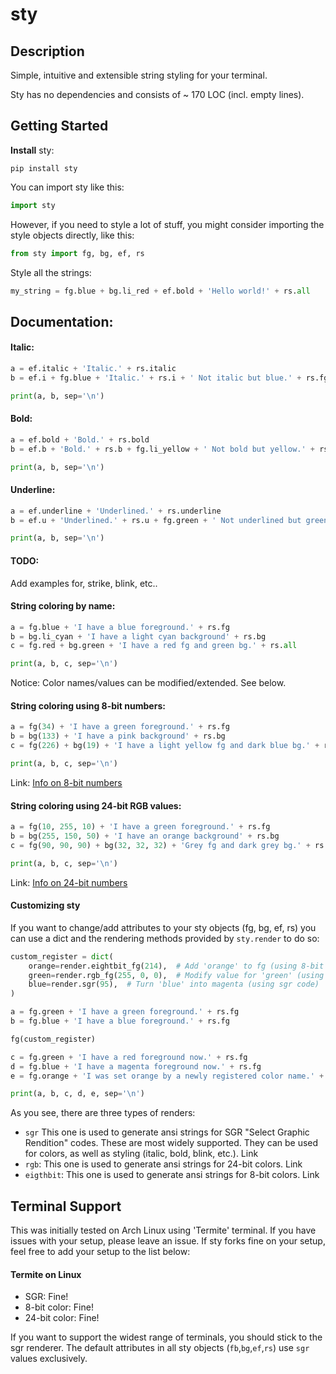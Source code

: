 
# sty


## Description

Simple, intuitive and extensible string styling for your terminal.

Sty has no dependencies and consists of ~ 170 LOC (incl. empty lines).


## Getting Started

**Install** sty:

```
pip install sty
```

You can import sty like this:
 
```python
import sty
```

However, if you need to style a lot of stuff, you might consider importing the 
style objects directly, like this:

```python
from sty import fg, bg, ef, rs
```

Style all the strings:

```python
my_string = fg.blue + bg.li_red + ef.bold + 'Hello world!' + rs.all
```
    
    
## Documentation:

#### Italic:

```python
a = ef.italic + 'Italic.' + rs.italic
b = ef.i + fg.blue + 'Italic.' + rs.i + ' Not italic but blue.' + rs.fg

print(a, b, sep='\n')
```


#### Bold:

```python
a = ef.bold + 'Bold.' + rs.bold
b = ef.b + 'Bold.' + rs.b + fg.li_yellow + ' Not bold but yellow.' + rs.fg

print(a, b, sep='\n')
```


#### Underline:

```python
a = ef.underline + 'Underlined.' + rs.underline
b = ef.u + 'Underlined.' + rs.u + fg.green + ' Not underlined but green.' + rs.fg

print(a, b, sep='\n')
```


#### TODO:

Add examples for, strike, blink, etc..


#### String coloring by name:

```python
a = fg.blue + 'I have a blue foreground.' + rs.fg
b = bg.li_cyan + 'I have a light cyan background' + rs.bg
c = fg.red + bg.green + 'I have a red fg and green bg.' + rs.all

print(a, b, c, sep='\n')
```

Notice: Color names/values can be modified/extended. See below.


#### String coloring using 8-bit numbers:

```python
a = fg(34) + 'I have a green foreground.' + rs.fg
b = bg(133) + 'I have a pink background' + rs.bg
c = fg(226) + bg(19) + 'I have a light yellow fg and dark blue bg.' + rs.all

print(a, b, c, sep='\n')
```
    
Link: [Info on 8-bit numbers](1)


#### String coloring using 24-bit RGB values:

```python
a = fg(10, 255, 10) + 'I have a green foreground.' + rs.fg
b = bg(255, 150, 50) + 'I have an orange background' + rs.bg
c = fg(90, 90, 90) + bg(32, 32, 32) + 'Grey fg and dark grey bg.' + rs.all

print(a, b, c, sep='\n')
```

Link: [Info on 24-bit numbers](2)


#### Customizing sty

If you want to change/add attributes to your sty objects (fg, bg, ef, rs) you can use a dict and the rendering methods provided by `sty.render` to do so:

```python
custom_register = dict(
    orange=render.eightbit_fg(214),  # Add 'orange' to fg (using 8-bit code)
    green=render.rgb_fg(255, 0, 0),  # Modify value for 'green' (using rgb code)
    blue=render.sgr(95),  # Turn 'blue' into magenta (using sgr code)
)

a = fg.green + 'I have a green foreground.' + rs.fg
b = fg.blue + 'I have a blue foreground.' + rs.fg

fg(custom_register)

c = fg.green + 'I have a red foreground now.' + rs.fg
d = fg.blue + 'I have a magenta foreground now.' + rs.fg
e = fg.orange + 'I was set orange by a newly registered color name.' + rs.fg

print(a, b, c, d, e, sep='\n')
```

As you see, there are three types of renders:

* `sgr` This one is used to generate ansi strings for SGR "Select Graphic Rendition" codes. These are most widely supported. They can be used for colors, as well as styling (italic, bold, blink, etc.). Link
* `rgb`: This one is used to generate ansi strings for 24-bit colors. Link
* `eigthbit`: This one is used to generate ansi strings for 8-bit colors. Link

## Terminal Support

This was initially tested on Arch Linux using 'Termite' terminal. If you have issues with your setup, please leave an issue. If sty forks fine on your setup, feel free to add your setup to the list below:

#### Termite on Linux

* SGR: Fine!
* 8-bit color: Fine!
* 24-bit color: Fine!

If you want to support the widest range of terminals, you should stick to the sgr renderer. The default attributes in all sty objects (`fb`,`bg`,`ef`,`rs`) use `sgr` values exclusively.




[0]: https://en.wikipedia.org/wiki/ANSI_escape_code#SGR_(Select_Graphic_Rendition)_parameters

[1]: https://en.wikipedia.org/wiki/ANSI_escape_code#8-bit

[2]: https://en.wikipedia.org/wiki/ANSI_escape_code#24-bit
